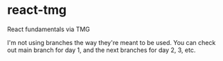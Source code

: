 # react-tmg
React fundamentals via TMG

I'm not using branches the way they're meant to be used. You can check out main branch for day 1, and the next branches for day 2, 3, etc.
